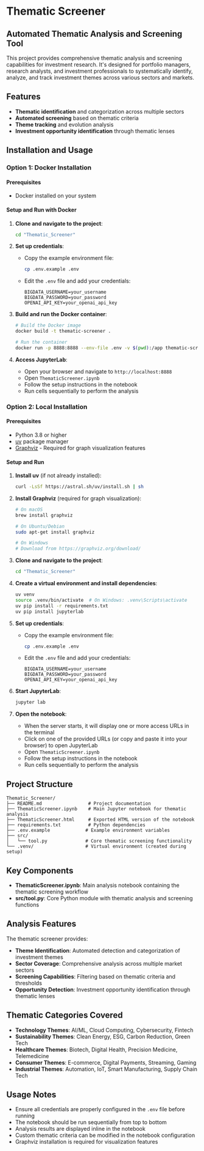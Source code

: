 # Thematic Screener

## Automated Thematic Analysis and Screening Tool

This project provides comprehensive thematic analysis and screening capabilities for investment research. It's designed for portfolio managers, research analysts, and investment professionals to systematically identify, analyze, and track investment themes across various sectors and markets.

## Features

- **Thematic identification** and categorization across multiple sectors
- **Automated screening** based on thematic criteria
- **Theme tracking** and evolution analysis
- **Investment opportunity identification** through thematic lenses

## Installation and Usage

### Option 1: Docker Installation

#### Prerequisites
- Docker installed on your system

#### Setup and Run with Docker

1. **Clone and navigate to the project**:
   ```bash
   cd "Thematic_Screener"
   ```

2. **Set up credentials**:
   - Copy the example environment file:
     ```bash
     cp .env.example .env
     ```
   - Edit the `.env` file and add your credentials:
     ```
     BIGDATA_USERNAME=your_username
     BIGDATA_PASSWORD=your_password
     OPENAI_API_KEY=your_openai_api_key
     ```

3. **Build and run the Docker container**:
   ```bash
   # Build the Docker image
   docker build -t thematic-screener .
   
   # Run the container
   docker run -p 8888:8888 --env-file .env -v $(pwd):/app thematic-screener
   ```

4. **Access JupyterLab**:
   - Open your browser and navigate to `http://localhost:8888`
   - Open `ThematicScreener.ipynb`
   - Follow the setup instructions in the notebook
   - Run cells sequentially to perform the analysis

### Option 2: Local Installation

#### Prerequisites
- Python 3.8 or higher
- [uv](https://github.com/astral-sh/uv) package manager
- [Graphviz](https://pypi.org/project/graphviz/) - Required for graph visualization features

#### Setup and Run

1. **Install uv** (if not already installed):
   ```bash
   curl -LsSf https://astral.sh/uv/install.sh | sh
   ```

2. **Install Graphviz** (required for graph visualization):
   ```bash
   # On macOS
   brew install graphviz
   
   # On Ubuntu/Debian
   sudo apt-get install graphviz
   
   # On Windows
   # Download from https://graphviz.org/download/
   ```

3. **Clone and navigate to the project**:
   ```bash
   cd "Thematic_Screener"
   ```

4. **Create a virtual environment and install dependencies**:
   ```bash
   uv venv
   source .venv/bin/activate  # On Windows: .venv\Scripts\activate
   uv pip install -r requirements.txt
   uv pip install jupyterlab
   ```

5. **Set up credentials**:
   - Copy the example environment file:
     ```bash
     cp .env.example .env
     ```
   - Edit the `.env` file and add your credentials:
     ```
     BIGDATA_USERNAME=your_username
     BIGDATA_PASSWORD=your_password
     OPENAI_API_KEY=your_openai_api_key
     ```

6. **Start JupyterLab**:
   ```bash
   jupyter lab
   ```

7. **Open the notebook**:
   - When the server starts, it will display one or more access URLs in the terminal
   - Click on one of the provided URLs (or copy and paste it into your browser) to open JupyterLab
   - Open `ThematicScreener.ipynb`
   - Follow the setup instructions in the notebook
   - Run cells sequentially to perform the analysis

## Project Structure

```
Thematic_Screener/
├── README.md                 # Project documentation
├── ThematicScreener.ipynb    # Main Jupyter notebook for thematic analysis
├── ThematicScreener.html     # Exported HTML version of the notebook
├── requirements.txt          # Python dependencies
├── .env.example             # Example environment variables
├── src/
│   └── tool.py              # Core thematic screening functionality
└── .venv/                   # Virtual environment (created during setup)
```

## Key Components

- **ThematicScreener.ipynb**: Main analysis notebook containing the thematic screening workflow
- **src/tool.py**: Core Python module with thematic analysis and screening functions

## Analysis Features

The thematic screener provides:
- **Theme Identification**: Automated detection and categorization of investment themes
- **Sector Coverage**: Comprehensive analysis across multiple market sectors
- **Screening Capabilities**: Filtering based on thematic criteria and thresholds
- **Opportunity Detection**: Investment opportunity identification through thematic lenses

## Thematic Categories Covered

- **Technology Themes**: AI/ML, Cloud Computing, Cybersecurity, Fintech
- **Sustainability Themes**: Clean Energy, ESG, Carbon Reduction, Green Tech
- **Healthcare Themes**: Biotech, Digital Health, Precision Medicine, Telemedicine
- **Consumer Themes**: E-commerce, Digital Payments, Streaming, Gaming
- **Industrial Themes**: Automation, IoT, Smart Manufacturing, Supply Chain Tech

## Usage Notes

- Ensure all credentials are properly configured in the `.env` file before running
- The notebook should be run sequentially from top to bottom
- Analysis results are displayed inline in the notebook
- Custom thematic criteria can be modified in the notebook configuration
- Graphviz installation is required for visualization features
